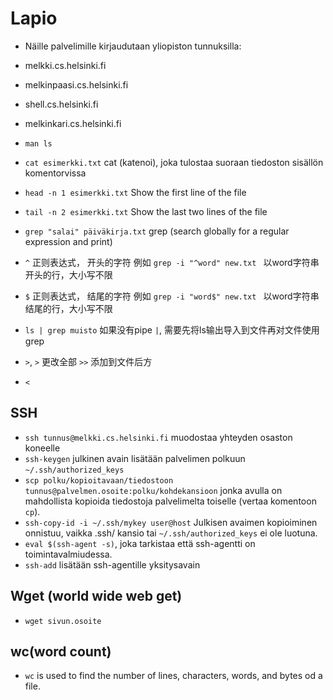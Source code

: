 # Lapio
* Näille palvelimille kirjaudutaan yliopiston tunnuksilla:

* melkki.cs.helsinki.fi
* melkinpaasi.cs.helsinki.fi
* shell.cs.helsinki.fi
* melkinkari.cs.helsinki.fi

* ``` man ls ```  
* ``` cat esimerkki.txt ``` cat (katenoi), joka tulostaa suoraan tiedoston sisällön komentorvissa
* ``` head -n 1 esimerkki.txt ``` Show the first line of the file 
* ``` tail -n 2 esimerkki.txt ``` Show the last two lines of the file
* ``` grep "salai" päiväkirja.txt ``` grep (search globally for a regular expression and print)
* ``` ^ ``` 正则表达式， 开头的字符 例如 ```grep -i "^word" new.txt ``` 以word字符串开头的行，大小写不限
* ``` $ ``` 正则表达式， 结尾的字符 例如 ```grep -i "word$" new.txt ``` 以word字符串结尾的行，大小写不限
* ``` ls | grep muisto ``` 如果没有pipe ``` | ```, 需要先将ls输出导入到文件再对文件使用grep
* ``` > ```,  ``` > ``` 更改全部  ``` >> ``` 添加到文件后方
* ``` < ```

## SSH
* ``` ssh tunnus@melkki.cs.helsinki.fi ``` muodostaa yhteyden osaston koneelle
* ``` ssh-keygen ``` julkinen avain lisätään palvelimen polkuun ``` ~/.ssh/authorized_keys ```
* ``` scp polku/kopioitavaan/tiedostoon tunnus@palvelmen.osoite:polku/kohdekansioon ``` jonka avulla on mahdollista kopioida tiedostoja palvelimelta toiselle (vertaa komentoon ```cp```).
* ``` ssh-copy-id -i ~/.ssh/mykey user@host ``` Julkisen avaimen kopioiminen onnistuu, vaikka .ssh/ kansio tai ``` ~/.ssh/authorized_keys ``` ei ole luotuna.
* ``` eval $(ssh-agent -s) ```, joka tarkistaa että ssh-agentti on toimintavalmiudessa.
* ``` ssh-add ``` lisätään ssh-agentille yksitysavain

## Wget (world wide web get)
* ``` wget sivun.osoite ```

## wc(word count)
* ``` wc ``` is used to find the number of lines, characters, words, and bytes od a file.
